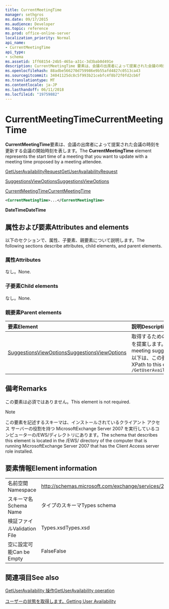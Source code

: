 ```yaml
---
title: CurrentMeetingTime
manager: sethgros
ms.date: 09/17/2015
ms.audience: Developer
ms.topic: reference
ms.prod: office-online-server
localization_priority: Normal
api_name:
- CurrentMeetingTime
api_type:
- schema
ms.assetid: 1ff68154-24b5-465a-a31c-3d3bab0d491e
description: CurrentMeetingTime 要素は、会議の出席者によって提案された会議の時刻を更新する会議の開始時刻を表します。
ms.openlocfilehash: 88adbe566270d759986e9b55afd4827c0513ca43
ms.sourcegitcommit: 34041125dc8c5f993b21cebfc4f8b72f0fd2cb6f
ms.translationtype: MT
ms.contentlocale: ja-JP
ms.lasthandoff: 06/11/2018
ms.locfileid: "19759882"
---
```

# <a name="currentmeetingtime"></a><span data-ttu-id="01cf7-103">CurrentMeetingTime</span><span class="sxs-lookup"><span data-stu-id="01cf7-103">CurrentMeetingTime</span></span>

<span data-ttu-id="01cf7-104">**CurrentMeetingTime**要素は、会議の出席者によって提案された会議の時刻を更新する会議の開始時刻を表します。</span><span class="sxs-lookup"><span data-stu-id="01cf7-104">The **CurrentMeetingTime** element represents the start time of a meeting that you want to update with a meeting time proposed by a meeting attendee.</span></span> 
  
[<span data-ttu-id="01cf7-105">GetUserAvailabilityRequest</span><span class="sxs-lookup"><span data-stu-id="01cf7-105">GetUserAvailabilityRequest</span></span>](getuseravailabilityrequest.md)
  
[<span data-ttu-id="01cf7-106">SuggestionsViewOptions</span><span class="sxs-lookup"><span data-stu-id="01cf7-106">SuggestionsViewOptions</span></span>](suggestionsviewoptions.md)
  
[<span data-ttu-id="01cf7-107">CurrentMeetingTime</span><span class="sxs-lookup"><span data-stu-id="01cf7-107">CurrentMeetingTime</span></span>](currentmeetingtime.md)
  
```xml
<CurrentMeetingTime>...</CurrentMeetingTime>
```

 <span data-ttu-id="01cf7-108">**DateTime**</span><span class="sxs-lookup"><span data-stu-id="01cf7-108">**DateTime**</span></span>
## <a name="attributes-and-elements"></a><span data-ttu-id="01cf7-109">属性および要素</span><span class="sxs-lookup"><span data-stu-id="01cf7-109">Attributes and elements</span></span>

<span data-ttu-id="01cf7-110">以下のセクションで、属性、子要素、親要素について説明します。</span><span class="sxs-lookup"><span data-stu-id="01cf7-110">The following sections describe attributes, child elements, and parent elements.</span></span>
  
### <a name="attributes"></a><span data-ttu-id="01cf7-111">属性</span><span class="sxs-lookup"><span data-stu-id="01cf7-111">Attributes</span></span>

<span data-ttu-id="01cf7-112">なし。</span><span class="sxs-lookup"><span data-stu-id="01cf7-112">None.</span></span>
  
### <a name="child-elements"></a><span data-ttu-id="01cf7-113">子要素</span><span class="sxs-lookup"><span data-stu-id="01cf7-113">Child elements</span></span>

<span data-ttu-id="01cf7-114">なし。</span><span class="sxs-lookup"><span data-stu-id="01cf7-114">None.</span></span>
  
### <a name="parent-elements"></a><span data-ttu-id="01cf7-115">親要素</span><span class="sxs-lookup"><span data-stu-id="01cf7-115">Parent elements</span></span>

|<span data-ttu-id="01cf7-116">**要素**</span><span class="sxs-lookup"><span data-stu-id="01cf7-116">**Element**</span></span>|<span data-ttu-id="01cf7-117">**説明**</span><span class="sxs-lookup"><span data-stu-id="01cf7-117">**Description**</span></span>|
|:-----|:-----|
|[<span data-ttu-id="01cf7-118">SuggestionsViewOptions</span><span class="sxs-lookup"><span data-stu-id="01cf7-118">SuggestionsViewOptions</span></span>](suggestionsviewoptions.md) <br/> |<span data-ttu-id="01cf7-119">取得するためのオプションが含まれています会議の情報を提案します。</span><span class="sxs-lookup"><span data-stu-id="01cf7-119">Contains the options for obtaining meeting suggestion information.</span></span>  <br/> <span data-ttu-id="01cf7-120">以下は、この要素の XPath です。</span><span class="sxs-lookup"><span data-stu-id="01cf7-120">The following is the XPath to this element:</span></span>  <br/>  `/GetUserAvailabilityRequest/SuggestionViewOptions` <br/> |
   
## <a name="remarks"></a><span data-ttu-id="01cf7-121">備考</span><span class="sxs-lookup"><span data-stu-id="01cf7-121">Remarks</span></span>

<span data-ttu-id="01cf7-122">この要素は必須ではありません。</span><span class="sxs-lookup"><span data-stu-id="01cf7-122">This element is not required.</span></span>
  
> [!NOTE]
> <span data-ttu-id="01cf7-123">この要素を記述するスキーマは、インストールされているクライアント アクセス サーバーの役割を持つ MicrosoftExchange Server 2007 を実行しているコンピューターの/EWS/ディレクトリにあります。</span><span class="sxs-lookup"><span data-stu-id="01cf7-123">The schema that describes this element is located in the /EWS/ directory of the computer that is running MicrosoftExchange Server 2007 that has the Client Access server role installed.</span></span> 
  
## <a name="element-information"></a><span data-ttu-id="01cf7-124">要素情報</span><span class="sxs-lookup"><span data-stu-id="01cf7-124">Element information</span></span>

|||
|:-----|:-----|
|<span data-ttu-id="01cf7-125">名前空間</span><span class="sxs-lookup"><span data-stu-id="01cf7-125">Namespace</span></span>  <br/> |http://schemas.microsoft.com/exchange/services/2006/types  <br/> |
|<span data-ttu-id="01cf7-126">スキーマ名</span><span class="sxs-lookup"><span data-stu-id="01cf7-126">Schema Name</span></span>  <br/> |<span data-ttu-id="01cf7-127">タイプのスキーマ</span><span class="sxs-lookup"><span data-stu-id="01cf7-127">Types schema</span></span>  <br/> |
|<span data-ttu-id="01cf7-128">検証ファイル</span><span class="sxs-lookup"><span data-stu-id="01cf7-128">Validation File</span></span>  <br/> |<span data-ttu-id="01cf7-129">Types.xsd</span><span class="sxs-lookup"><span data-stu-id="01cf7-129">Types.xsd</span></span>  <br/> |
|<span data-ttu-id="01cf7-130">空に設定可能</span><span class="sxs-lookup"><span data-stu-id="01cf7-130">Can be Empty</span></span>  <br/> |<span data-ttu-id="01cf7-131">False</span><span class="sxs-lookup"><span data-stu-id="01cf7-131">False</span></span>  <br/> |
   
## <a name="see-also"></a><span data-ttu-id="01cf7-132">関連項目</span><span class="sxs-lookup"><span data-stu-id="01cf7-132">See also</span></span>



[<span data-ttu-id="01cf7-133">GetUserAvailability 操作</span><span class="sxs-lookup"><span data-stu-id="01cf7-133">GetUserAvailability operation</span></span>](getuseravailability-operation.md)


[<span data-ttu-id="01cf7-134">ユーザーの状態を取得します。</span><span class="sxs-lookup"><span data-stu-id="01cf7-134">Getting User Availability</span></span>](http://msdn.microsoft.com/library/d4133fcb-9b0f-4e6b-aadf-a389da83516a%28Office.15%29.aspx)

